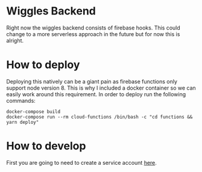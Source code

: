 # Wiggles Backend

Right now the wiggles backend consists of firebase hooks. This could change to a more serverless approach in the future but for now this is alright.

# How to deploy

Deploying this natively can be a giant pain as firebase functions only support node version 8. This is why I included a docker container so we can easily work around this requirement. In order to deploy run the following commands:

```
docker-compose build
docker-compose run --rm cloud-functions /bin/bash -c "cd functions && yarn deploy"
```

# How to develop

First you are going to need to create a service account [here](https://cloud.google.com/docs/authentication/getting-started).

